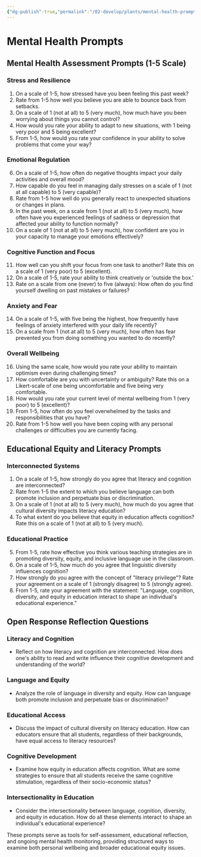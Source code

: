 ```yaml
---
{"dg-publish":true,"permalink":"/02-develop/plants/mental-health-prompts/","title":"Mental Health Prompts","tags":["mental-health","assessment","psychological-wellbeing","self-reflection","stress-management"],"created":"2025-02-03"}
---
```



# Mental Health Prompts

## Mental Health Assessment Prompts (1-5 Scale)

### Stress and Resilience
1. On a scale of 1-5, how stressed have you been feeling this past week?
2. Rate from 1-5 how well you believe you are able to bounce back from setbacks.
3. On a scale of 1 (not at all) to 5 (very much), how much have you been worrying about things you cannot control?
4. How would you rate your ability to adapt to new situations, with 1 being very poor and 5 being excellent?
5. From 1-5, how would you rate your confidence in your ability to solve problems that come your way?

### Emotional Regulation
6. On a scale of 1-5, how often do negative thoughts impact your daily activities and overall mood?
7. How capable do you feel in managing daily stresses on a scale of 1 (not at all capable) to 5 (very capable)?
8. Rate from 1-5 how well do you generally react to unexpected situations or changes in plans.
9. In the past week, on a scale from 1 (not at all) to 5 (very much), how often have you experienced feelings of sadness or depression that affected your ability to function normally?
10. On a scale of 1 (not at all) to 5 (very much), how confident are you in your capacity to manage your emotions effectively?

### Cognitive Function and Focus
11. How well can you shift your focus from one task to another? Rate this on a scale of 1 (very poor) to 5 (excellent).
12. On a scale of 1-5, rate your ability to think creatively or 'outside the box.'
13. Rate on a scale from one (never) to five (always): How often do you find yourself dwelling on past mistakes or failures?

### Anxiety and Fear
14. On a scale of 1-5, with five being the highest, how frequently have feelings of anxiety interfered with your daily life recently?
15. On a scale from 1 (not at all) to 5 (very much), how often has fear prevented you from doing something you wanted to do recently?

### Overall Wellbeing
16. Using the same scale, how would you rate your ability to maintain optimism even during challenging times?
17. How comfortable are you with uncertainty or ambiguity? Rate this on a Likert-scale of one being uncomfortable and five being very comfortable.
18. How would you rate your current level of mental wellbeing from 1 (very poor) to 5 (excellent)?
19. From 1-5, how often do you feel overwhelmed by the tasks and responsibilities that you have?
20. Rate from 1-5 how well you have been coping with any personal challenges or difficulties you are currently facing.

## Educational Equity and Literacy Prompts

### Interconnected Systems
1. On a scale of 1-5, how strongly do you agree that literacy and cognition are interconnected?
2. Rate from 1-5 the extent to which you believe language can both promote inclusion and perpetuate bias or discrimination.
3. On a scale of 1 (not at all) to 5 (very much), how much do you agree that cultural diversity impacts literacy education?
4. To what extent do you believe that equity in education affects cognition? Rate this on a scale of 1 (not at all) to 5 (very much).

### Educational Practice
5. From 1-5, rate how effective you think various teaching strategies are in promoting diversity, equity, and inclusive language use in the classroom.
6. On a scale of 1-5, how much do you agree that linguistic diversity influences cognition?
7. How strongly do you agree with the concept of "literacy privilege"? Rate your agreement on a scale of 1 (strongly disagree) to 5 (strongly agree).
8. From 1-5, rate your agreement with the statement: "Language, cognition, diversity, and equity in education interact to shape an individual's educational experience."

## Open Response Reflection Questions

### Literacy and Cognition
- Reflect on how literacy and cognition are interconnected. How does one's ability to read and write influence their cognitive development and understanding of the world?

### Language and Equity
- Analyze the role of language in diversity and equity. How can language both promote inclusion and perpetuate bias or discrimination?

### Educational Access
- Discuss the impact of cultural diversity on literacy education. How can educators ensure that all students, regardless of their backgrounds, have equal access to literacy resources?

### Cognitive Development
- Examine how equity in education affects cognition. What are some strategies to ensure that all students receive the same cognitive stimulation, regardless of their socio-economic status?

### Intersectionality in Education
- Consider the intersectionality between language, cognition, diversity, and equity in education. How do all these elements interact to shape an individual's educational experience?

These prompts serve as tools for self-assessment, educational reflection, and ongoing mental health monitoring, providing structured ways to examine both personal wellbeing and broader educational equity issues.
